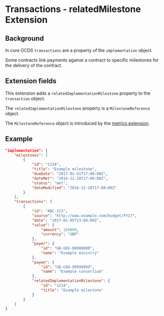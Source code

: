 # Transactions - relatedMilestone Extension

## Background

In core OCDS ```transactions``` are a property of the ```implementation``` object.

Some contracts link payments against a contract to specific milestones for the delivery of the contract.

## Extension fields

This extension adds a ```relatedImplementationMilestone``` property to the ```transaction``` object.

The ```relatedImplementationMilestone``` property is a ```MilestoneReference``` object.

The ```MilestoneReference``` object is introduced by the [metrics extension](https://github.com/open-contracting/ocds_metrics_extension).

## Example

```json
"implementation": {
	"milestones": [
		{
			"id": "1234",
			"title": "Example milestone",
			"dueDate": "2017-01-01T17:00:00Z",
			"dateMet": "2016-12-28T17:00:00Z",
			"status": "met",
			"dateModified": "2016-12-28T17:00:00Z"
		}
	],
	"transactions": [
		{
			"id": "ABC-123",
			"source": "http://www.example.com/budget/FY17",
			"date": "2017-01-05T13:00:00Z",
			"value": {
				"amount": 150000,
				"currency": "GBP"
			},
			"payer": {
				"id": "GB-GOV-00000000",
				"name": "Example ministry"
			},
			"payee": {
				"id": "GB-COH-99999999",
				"name": "Example consortium"
			},
			"relatedImplementationMilestone": {
				"id": "1234",
				"title": "Example milestone"
			}
		}
	]
}
```



